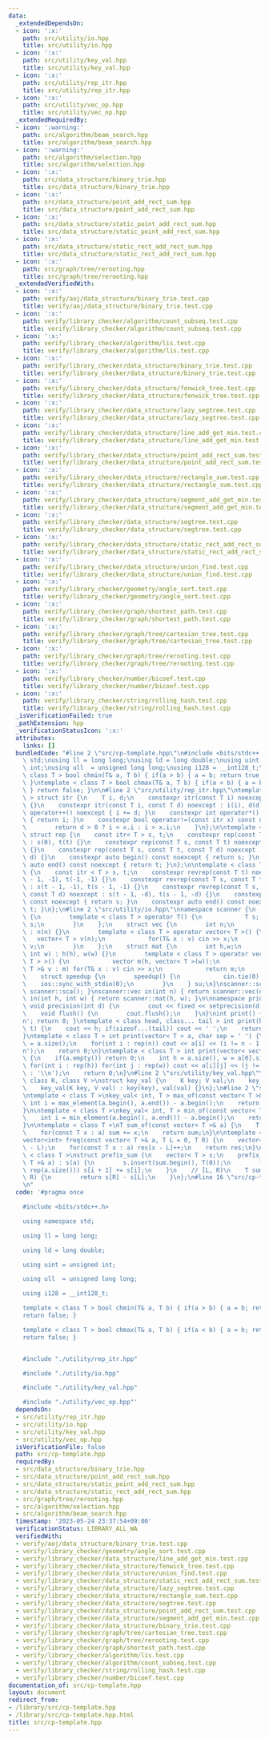 ```yaml
---
data:
  _extendedDependsOn:
  - icon: ':x:'
    path: src/utility/io.hpp
    title: src/utility/io.hpp
  - icon: ':x:'
    path: src/utility/key_val.hpp
    title: src/utility/key_val.hpp
  - icon: ':x:'
    path: src/utility/rep_itr.hpp
    title: src/utility/rep_itr.hpp
  - icon: ':x:'
    path: src/utility/vec_op.hpp
    title: src/utility/vec_op.hpp
  _extendedRequiredBy:
  - icon: ':warning:'
    path: src/algorithm/beam_search.hpp
    title: src/algorithm/beam_search.hpp
  - icon: ':warning:'
    path: src/algorithm/selection.hpp
    title: src/algorithm/selection.hpp
  - icon: ':x:'
    path: src/data_structure/binary_trie.hpp
    title: src/data_structure/binary_trie.hpp
  - icon: ':x:'
    path: src/data_structure/point_add_rect_sum.hpp
    title: src/data_structure/point_add_rect_sum.hpp
  - icon: ':x:'
    path: src/data_structure/static_point_add_rect_sum.hpp
    title: src/data_structure/static_point_add_rect_sum.hpp
  - icon: ':x:'
    path: src/data_structure/static_rect_add_rect_sum.hpp
    title: src/data_structure/static_rect_add_rect_sum.hpp
  - icon: ':x:'
    path: src/graph/tree/rerooting.hpp
    title: src/graph/tree/rerooting.hpp
  _extendedVerifiedWith:
  - icon: ':x:'
    path: verify/aoj/data_structure/binary_trie.test.cpp
    title: verify/aoj/data_structure/binary_trie.test.cpp
  - icon: ':x:'
    path: verify/library_checker/algorithm/count_subseq.test.cpp
    title: verify/library_checker/algorithm/count_subseq.test.cpp
  - icon: ':x:'
    path: verify/library_checker/algorithm/lis.test.cpp
    title: verify/library_checker/algorithm/lis.test.cpp
  - icon: ':x:'
    path: verify/library_checker/data_structure/binary_trie.test.cpp
    title: verify/library_checker/data_structure/binary_trie.test.cpp
  - icon: ':x:'
    path: verify/library_checker/data_structure/fenwick_tree.test.cpp
    title: verify/library_checker/data_structure/fenwick_tree.test.cpp
  - icon: ':x:'
    path: verify/library_checker/data_structure/lazy_segtree.test.cpp
    title: verify/library_checker/data_structure/lazy_segtree.test.cpp
  - icon: ':x:'
    path: verify/library_checker/data_structure/line_add_get_min.test.cpp
    title: verify/library_checker/data_structure/line_add_get_min.test.cpp
  - icon: ':x:'
    path: verify/library_checker/data_structure/point_add_rect_sum.test.cpp
    title: verify/library_checker/data_structure/point_add_rect_sum.test.cpp
  - icon: ':x:'
    path: verify/library_checker/data_structure/rectangle_sum.test.cpp
    title: verify/library_checker/data_structure/rectangle_sum.test.cpp
  - icon: ':x:'
    path: verify/library_checker/data_structure/segment_add_get_min.test.cpp
    title: verify/library_checker/data_structure/segment_add_get_min.test.cpp
  - icon: ':x:'
    path: verify/library_checker/data_structure/segtree.test.cpp
    title: verify/library_checker/data_structure/segtree.test.cpp
  - icon: ':x:'
    path: verify/library_checker/data_structure/static_rect_add_rect_sum.test.cpp
    title: verify/library_checker/data_structure/static_rect_add_rect_sum.test.cpp
  - icon: ':x:'
    path: verify/library_checker/data_structure/union_find.test.cpp
    title: verify/library_checker/data_structure/union_find.test.cpp
  - icon: ':x:'
    path: verify/library_checker/geometry/angle_sort.test.cpp
    title: verify/library_checker/geometry/angle_sort.test.cpp
  - icon: ':x:'
    path: verify/library_checker/graph/shortest_path.test.cpp
    title: verify/library_checker/graph/shortest_path.test.cpp
  - icon: ':x:'
    path: verify/library_checker/graph/tree/cartesian_tree.test.cpp
    title: verify/library_checker/graph/tree/cartesian_tree.test.cpp
  - icon: ':x:'
    path: verify/library_checker/graph/tree/rerooting.test.cpp
    title: verify/library_checker/graph/tree/rerooting.test.cpp
  - icon: ':x:'
    path: verify/library_checker/number/bicoef.test.cpp
    title: verify/library_checker/number/bicoef.test.cpp
  - icon: ':x:'
    path: verify/library_checker/string/rolling_hash.test.cpp
    title: verify/library_checker/string/rolling_hash.test.cpp
  _isVerificationFailed: true
  _pathExtension: hpp
  _verificationStatusIcon: ':x:'
  attributes:
    links: []
  bundledCode: "#line 2 \"src/cp-template.hpp\"\n#include <bits/stdc++.h>\nusing namespace\
    \ std;\nusing ll = long long;\nusing ld = long double;\nusing uint = unsigned\
    \ int;\nusing ull  = unsigned long long;\nusing i128 = __int128_t;\ntemplate <\
    \ class T > bool chmin(T& a, T b) { if(a > b) { a = b; return true; } return false;\
    \ }\ntemplate < class T > bool chmax(T& a, T b) { if(a < b) { a = b; return true;\
    \ } return false; }\n\n#line 2 \"src/utility/rep_itr.hpp\"\ntemplate < class T\
    \ > struct itr {\n    T i, d;\n    constexpr itr(const T i) noexcept : i(i), d(1)\
    \ {}\n    constexpr itr(const T i, const T d) noexcept : i(i), d(d) {}\n    void\
    \ operator++() noexcept { i += d; }\n    constexpr int operator*() const noexcept\
    \ { return i; }\n    constexpr bool operator!=(const itr x) const noexcept {\n\
    \        return d > 0 ? i < x.i : i > x.i;\n    }\n};\n\ntemplate < class T >\
    \ struct rep {\n    const itr< T > s, t;\n    constexpr rep(const T t) noexcept\
    \ : s(0), t(t) {}\n    constexpr rep(const T s, const T t) noexcept : s(s), t(t)\
    \ {}\n    constexpr rep(const T s, const T t, const T d) noexcept : s(s, d), t(t,\
    \ d) {}\n    constexpr auto begin() const noexcept { return s; }\n    constexpr\
    \ auto end() const noexcept { return t; }\n};\n\ntemplate < class T > struct revrep\
    \ {\n    const itr < T > s, t;\n    constexpr revrep(const T t) noexcept : s(t\
    \ - 1, -1), t(-1, -1) {}\n    constexpr revrep(const T s, const T t) noexcept\
    \ : s(t - 1, -1), t(s - 1, -1) {}\n    constexpr revrep(const T s, const T t,\
    \ const T d) noexcept : s(t - 1, -d), t(s - 1, -d) {}\n    constexpr auto begin()\
    \ const noexcept { return s; }\n    constexpr auto end() const noexcept { return\
    \ t; }\n};\n#line 2 \"src/utility/io.hpp\"\nnamespace scanner {\n    struct sca\
    \ {\n        template < class T > operator T() {\n            T s; cin >> s; return\
    \ s;\n        }\n    };\n    struct vec {\n        int n;\n        vec(int n)\
    \ : n(n) {}\n        template < class T > operator vector< T >() {\n         \
    \   vector< T > v(n);\n            for(T& x : v) cin >> x;\n            return\
    \ v;\n        }\n    };\n    struct mat {\n        int h,w;\n        mat(int h,\
    \ int w) : h(h), w(w) {}\n        template < class T > operator vector< vector<\
    \ T > >() {\n            vector m(h, vector< T >(w));\n            for(vector<\
    \ T >& v : m) for(T& x : v) cin >> x;\n            return m;\n        }\n    };\n\
    \    struct speedup {\n        speedup() {\n            cin.tie(0);\n        \
    \    ios::sync_with_stdio(0);\n        }\n    } su;\n}\nscanner::sca in() { return\
    \ scanner::sca(); }\nscanner::vec in(int n) { return scanner::vec(n); }\nscanner::mat\
    \ in(int h, int w) { return scanner::mat(h, w); }\n\nnamespace printer {\n   \
    \ void precision(int d) {\n        cout << fixed << setprecision(d);\n    }\n\
    \    void flush() {\n        cout.flush();\n    }\n}\nint print() { cout << '\\\
    n'; return 0; }\ntemplate < class head, class... tail > int print(head&& h, tail&&...\
    \ t) {\n    cout << h; if(sizeof...(tail)) cout << ' ';\n    return print(forward<tail>(t)...);\n\
    }\ntemplate < class T > int print(vector< T > a, char sep = ' ') {\n    int n\
    \ = a.size();\n    for(int i : rep(n)) cout << a[i] << (i != n - 1 ? sep : '\\\
    n');\n    return 0;\n}\ntemplate < class T > int print(vector< vector< T > > a)\
    \ {\n    if(a.empty()) return 0;\n    int h = a.size(), w = a[0].size();\n   \
    \ for(int i : rep(h)) for(int j : rep(w)) cout << a[i][j] << (j != w - 1 ? ' '\
    \ : '\\n');\n    return 0;\n}\n#line 2 \"src/utility/key_val.hpp\"\ntemplate <\
    \ class K, class V >\nstruct key_val {\n    K key; V val;\n    key_val() {}\n\
    \    key_val(K key, V val) : key(key), val(val) {}\n};\n#line 2 \"src/utility/vec_op.hpp\"\
    \ntemplate < class T >\nkey_val< int, T > max_of(const vector< T >& a) {\n   \
    \ int i = max_element(a.begin(), a.end()) - a.begin();\n    return {a[i], i};\n\
    }\n\ntemplate < class T >\nkey_val< int, T > min_of(const vector< T >& a) {\n\
    \    int i = min_element(a.begin(), a.end()) - a.begin();\n    return {a[i], i};\n\
    }\n\ntemplate < class T >\nT sum_of(const vector< T >& a) {\n    T sum = 0;\n\
    \    for(const T x : a) sum += x;\n    return sum;\n}\n\ntemplate < class T >\n\
    vector<int> freq(const vector< T >& a, T L = 0, T R) {\n    vector<int> res(R\
    \ - L);\n    for(const T x : a) res[x - L]++;\n    return res;\n}\n\ntemplate\
    \ < class T >\nstruct prefix_sum {\n    vector< T > s;\n    prefix_sum(const vector<\
    \ T >& a) : s(a) {\n        s.insert(sum.begin(), T(0));\n        for(int i :\
    \ rep(a.size())) s[i + 1] += s[i];\n    }\n    // [L, R)\n    T sum(int L, int\
    \ R) {\n        return s[R] - s[L];\n    }\n};\n#line 16 \"src/cp-template.hpp\"\
    \n"
  code: '#pragma once

    #include <bits/stdc++.h>

    using namespace std;

    using ll = long long;

    using ld = long double;

    using uint = unsigned int;

    using ull  = unsigned long long;

    using i128 = __int128_t;

    template < class T > bool chmin(T& a, T b) { if(a > b) { a = b; return true; }
    return false; }

    template < class T > bool chmax(T& a, T b) { if(a < b) { a = b; return true; }
    return false; }


    #include "./utility/rep_itr.hpp"

    #include "./utility/io.hpp"

    #include "./utility/key_val.hpp"

    #include "./utility/vec_op.hpp"'
  dependsOn:
  - src/utility/rep_itr.hpp
  - src/utility/io.hpp
  - src/utility/key_val.hpp
  - src/utility/vec_op.hpp
  isVerificationFile: false
  path: src/cp-template.hpp
  requiredBy:
  - src/data_structure/binary_trie.hpp
  - src/data_structure/point_add_rect_sum.hpp
  - src/data_structure/static_point_add_rect_sum.hpp
  - src/data_structure/static_rect_add_rect_sum.hpp
  - src/graph/tree/rerooting.hpp
  - src/algorithm/selection.hpp
  - src/algorithm/beam_search.hpp
  timestamp: '2023-05-24 23:37:54+09:00'
  verificationStatus: LIBRARY_ALL_WA
  verifiedWith:
  - verify/aoj/data_structure/binary_trie.test.cpp
  - verify/library_checker/geometry/angle_sort.test.cpp
  - verify/library_checker/data_structure/line_add_get_min.test.cpp
  - verify/library_checker/data_structure/fenwick_tree.test.cpp
  - verify/library_checker/data_structure/union_find.test.cpp
  - verify/library_checker/data_structure/static_rect_add_rect_sum.test.cpp
  - verify/library_checker/data_structure/lazy_segtree.test.cpp
  - verify/library_checker/data_structure/rectangle_sum.test.cpp
  - verify/library_checker/data_structure/segtree.test.cpp
  - verify/library_checker/data_structure/point_add_rect_sum.test.cpp
  - verify/library_checker/data_structure/segment_add_get_min.test.cpp
  - verify/library_checker/data_structure/binary_trie.test.cpp
  - verify/library_checker/graph/tree/cartesian_tree.test.cpp
  - verify/library_checker/graph/tree/rerooting.test.cpp
  - verify/library_checker/graph/shortest_path.test.cpp
  - verify/library_checker/algorithm/lis.test.cpp
  - verify/library_checker/algorithm/count_subseq.test.cpp
  - verify/library_checker/string/rolling_hash.test.cpp
  - verify/library_checker/number/bicoef.test.cpp
documentation_of: src/cp-template.hpp
layout: document
redirect_from:
- /library/src/cp-template.hpp
- /library/src/cp-template.hpp.html
title: src/cp-template.hpp
---
```


